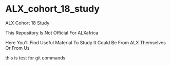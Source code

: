 # ALX_cohort_18_study
ALX Cohort 18 Study 


This Repository Is Not Official For ALXafrica

Here You'll Find Useful Material To Study It Could Be From ALX Themselves Or From Us 



this is test for git commands
